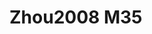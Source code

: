 <a name="material" />

# Zhou2008 M35
<script type="application/ld+json">
  {
    "@context": "https://schema.org/",
    "@type": "ChemicalSubstance",
    "http://purl.org/dc/terms/conformsTo":
      {
        "@type": "CreativeWork",
        "@id": "https://bioschemas.org/profiles/ChemicalSubstance/0.4-RELEASE/"
      },
    "@id": "https://egonw.github.io/nanowiki/nanowiki247.html#material",
    "name": "Zhou2008 M35",
    "sameAs": "http://127.0.0.1/mediawiki/index.php/Special:URIResolver/Zhou2008_M35"
  }
</script>

